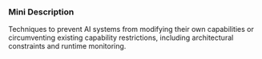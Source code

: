 ### Mini Description

Techniques to prevent AI systems from modifying their own capabilities or circumventing existing capability restrictions, including architectural constraints and runtime monitoring.
